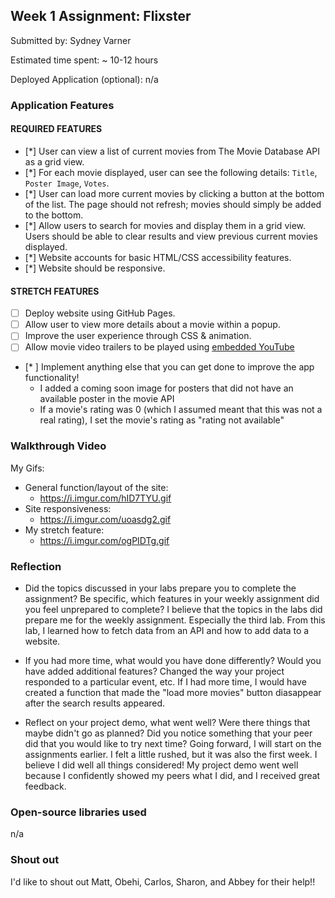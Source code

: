 ## Week 1 Assignment: Flixster

Submitted by: Sydney Varner

Estimated time spent: ~ 10-12 hours

Deployed Application (optional): n/a

### Application Features

#### REQUIRED FEATURES

- [*] User can view a list of current movies from The Movie Database API as a grid view.
- [*] For each movie displayed, user can see the following details: `Title`, `Poster Image`, `Votes`.
- [*] User can load more current movies by clicking a button at the bottom of the list. The page should not refresh; movies should simply be added to the bottom.
- [*] Allow users to search for movies and display them in a grid view. Users should be able to clear results and view previous current movies displayed.
- [*] Website accounts for basic HTML/CSS accessibility features.
- [*] Website should be responsive.

#### STRETCH FEATURES

- [ ] Deploy website using GitHub Pages. 
- [ ] Allow user to view more details about a movie within a popup.
- [ ] Improve the user experience through CSS & animation.
- [ ] Allow movie video trailers to be played using [embedded YouTube](https://support.google.com/youtube/answer/171780?hl=en)
- [* ] Implement anything else that you can get done to improve the app functionality!
  - I added a coming soon image for posters that did not have an available poster in the movie API
  - If a movie's rating was 0 (which I assumed meant that this was not a real rating), I set the movie's rating as "rating not available"

### Walkthrough Video
My Gifs: 
  - General function/layout of the site:
    - https://i.imgur.com/hID7TYU.gif
  - Site responsiveness:
    - https://i.imgur.com/uoasdg2.gif
  - My stretch feature:
    - https://i.imgur.com/ogPIDTg.gif
### Reflection

* Did the topics discussed in your labs prepare you to complete the assignment? Be specific, which features in your weekly assignment did you feel unprepared to complete?
  I believe that the topics in the labs did prepare me for the weekly assignment. Especially the third lab. From this lab, I learned how to fetch data from an API 
  and how to add data to a website.

* If you had more time, what would you have done differently? Would you have added additional features? Changed the way your project responded to a particular event, etc.
  If I had more time, I would have created a function that made the "load more movies" button diasappear after the search results appeared.

* Reflect on your project demo, what went well? Were there things that maybe didn't go as planned? Did you notice something that your peer did that you would like to try next time?
  Going forward, I will start on the assignments earlier. I felt a little rushed, but it was also the first week. I believe I did well all things considered!
  My project demo went well because I confidently showed my peers what I did, and I received great feedback.

### Open-source libraries used

  n/a

### Shout out

  I'd like to shout out Matt, Obehi, Carlos, Sharon, and Abbey for their help!!
